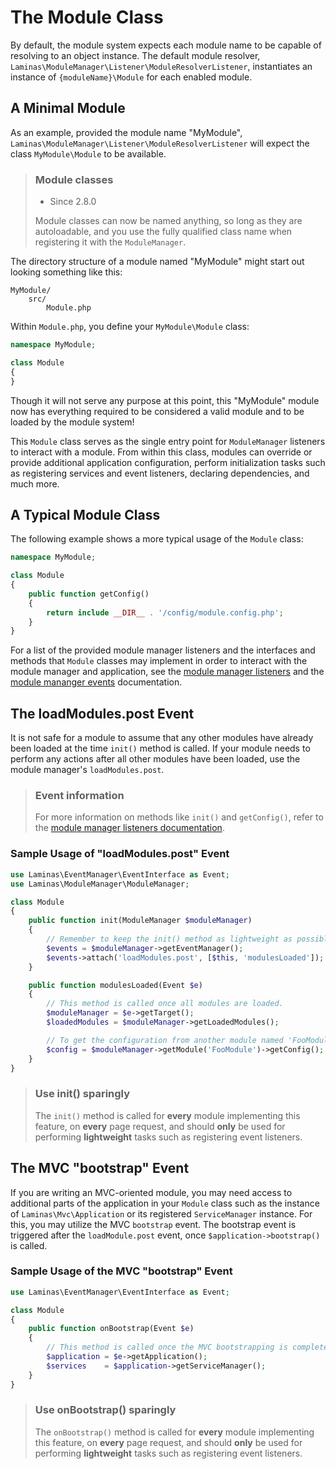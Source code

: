 # The Module Class

By default, the module system expects each module name to be capable of
resolving to an object instance. The default module resolver,
`Laminas\ModuleManager\Listener\ModuleResolverListener`, instantiates an instance
of `{moduleName}\Module` for each enabled module.

## A Minimal Module

As an example, provided the module name "MyModule",
`Laminas\ModuleManager\Listener\ModuleResolverListener` will expect the class
`MyModule\Module` to be available.

> ### Module classes
>
> - Since 2.8.0
>
> Module classes can now be named anything, so long as they are autoloadable, and
> you use the fully qualified class name when registering it with the
> `ModuleManager`.

The directory structure of a module named "MyModule" might start out looking
something like this:

```text
MyModule/
    src/
        Module.php
```

Within `Module.php`, you define your `MyModule\Module` class:

```php
namespace MyModule;

class Module
{
}
```

Though it will not serve any purpose at this point, this "MyModule" module now
has everything required to be considered a valid module and to be loaded by the
module system!

This `Module` class serves as the single entry point for `ModuleManager`
listeners to interact with a module. From within this class, modules can
override or provide additional application configuration, perform initialization
tasks such as registering services and event listeners, declaring
dependencies, and much more.

## A Typical Module Class

The following example shows a more typical usage of the `Module` class:

```php
namespace MyModule;

class Module
{
    public function getConfig()
    {
        return include __DIR__ . '/config/module.config.php';
    }
}
```

For a list of the provided module manager listeners and the interfaces and
methods that `Module` classes may implement in order to interact with the
module manager and application, see the
[module manager listeners](module-manager.md#module-manager-listeners) and the
[module mananger events](module-manager.md#module-manager-events) documentation.

## The loadModules.post Event

It is not safe for a module to assume that any other modules have already been
loaded at the time `init()` method is called. If your module needs to perform
any actions after all other modules have been loaded, use the module manager's
`loadModules.post`.

> ### Event information
>
> For more information on methods like `init()` and `getConfig()`, refer to the
> [module manager listeners documentation](module-manager.md#module-manager-listeners).

### Sample Usage of "loadModules.post" Event

```php
use Laminas\EventManager\EventInterface as Event;
use Laminas\ModuleManager\ModuleManager;

class Module
{
    public function init(ModuleManager $moduleManager)
    {
        // Remember to keep the init() method as lightweight as possible
        $events = $moduleManager->getEventManager();
        $events->attach('loadModules.post', [$this, 'modulesLoaded']);
    }

    public function modulesLoaded(Event $e)
    {
        // This method is called once all modules are loaded.
        $moduleManager = $e->getTarget();
        $loadedModules = $moduleManager->getLoadedModules();

        // To get the configuration from another module named 'FooModule'
        $config = $moduleManager->getModule('FooModule')->getConfig();
    }
}
```

> ### Use init() sparingly
>
> The `init()` method is called for **every** module implementing this feature,
> on **every** page request, and should **only** be used for performing
> **lightweight** tasks such as registering event listeners.

## The MVC "bootstrap" Event

If you are writing an MVC-oriented module, you may need access to additional
parts of the application in your `Module` class such as the instance of
`Laminas\Mvc\Application` or its registered `ServiceManager` instance. For this,
you may utilize the MVC `bootstrap` event. The bootstrap event is triggered
after the `loadModule.post` event, once `$application->bootstrap()` is called.

### Sample Usage of the MVC "bootstrap" Event

```php
use Laminas\EventManager\EventInterface as Event;

class Module
{
    public function onBootstrap(Event $e)
    {
        // This method is called once the MVC bootstrapping is complete
        $application = $e->getApplication();
        $services    = $application->getServiceManager();
    }
}
```

> ### Use onBootstrap() sparingly
>
> The `onBootstrap()` method is called for **every** module implementing this
> feature, on **every** page request, and should **only** be used for performing
> **lightweight** tasks such as registering event listeners.
